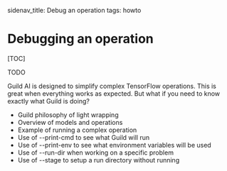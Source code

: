 sidenav_title: Debug an operation
tags: howto

# Debugging an operation

[TOC]

TODO

Guild AI is designed to simplify complex TensorFlow operations. This
is great when everything works as expected. But what if you need to
know exactly what Guild is doing?

- Guild philosophy of light wrapping
- Overview of models and operations
- Example of running a complex operation
- Use of --print-cmd to see what Guild will run
- Use of --print-env to see what environment variables will be used
- Use of --run-dir when working on a specific problem
- Use of --stage to setup a run directory without running
